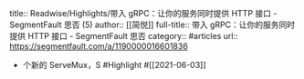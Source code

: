 title:: Readwise/Highlights/带入 gRPC：让你的服务同时提供 HTTP 接口 - SegmentFault 思否 (5)
author:: [[简悦]]
full-title:: 带入 gRPC：让你的服务同时提供 HTTP 接口 - SegmentFault 思否
category:: #articles
url:: https://segmentfault.com/a/1190000016601836

- 个新的 ServeMux，S #Highlight #[[2021-06-03]]
